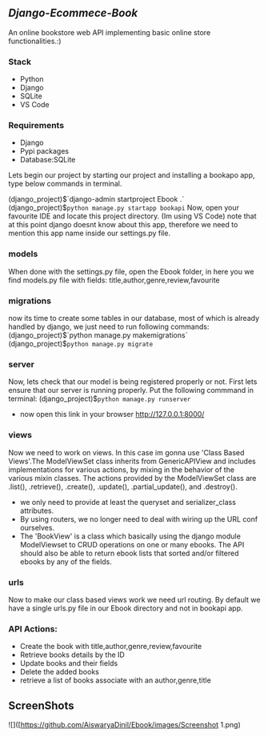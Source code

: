 ## _Django-Ecommece-Book_
<p>An online bookstore web API implementing basic online store functionalities.:) </p>

 ### Stack
- Python
- Django
- SQLite
- VS Code

### Requirements
* Django 
* Pypi packages
* Database:SQLite

<p>Lets begin our project by starting our project and installing a bookapo app, type below commands in terminal. </p>

(django_project)$`django-admin startproject Ebook .`
(django_project)$`python manage.py startapp bookapi`
Now, open your favourite IDE and locate this project directory. (Im using VS Code) note that at this point django doesnt know about this app, therefore we need to mention this app name inside our settings.py file.
### models
When done with the settings.py file, open the Ebook folder, in here you we find models.py file with fields: title,author,genre,review,favourite
### migrations 
now its time to create some tables in our database, most of which is already handled by django, we just need to run following commands:
(django_project)$`python manage.py makemigrations`
(django_project)$`python manage.py migrate`
### server
Now, lets check that our model is being registered properly or not. First lets ensure that our server is running properly. Put the following commmand in terminal:
(django_project)$`python manage.py runserver`
* now open this link in your browser http://127.0.0.1:8000/
### views
Now we need to work on views. In this case im gonna use 'Class Based Views'.The ModelViewSet class inherits from GenericAPIView and includes implementations for various actions, by mixing in the behavior of the various mixin classes.
The actions provided by the ModelViewSet class are .list(), .retrieve(), .create(), .update(), .partial_update(), and .destroy().
* we only need to provide at least the queryset and serializer_class attributes.
* By using routers, we no longer need to deal with wiring up the URL conf ourselves.
* The 'BookView' is a class which basically using the django module ModelViewset to CRUD operations on one or many ebooks. The API should also be able to
return ebook lists that sorted and/or filtered ebooks by any of the fields.

### urls
Now to make our class based views work we need url routing. By default we have a single urls.py file in our Ebook directory and not in bookapi app.


### API Actions:

* Create the book with title,author,genre,review,favourite
* Retrieve books details by the ID
* Update books and their fields
* Delete the added books
* retrieve a list of books associate with an author,genre,title

## ScreenShots
![]([https://github.com/AiswaryaDinil/Ebook/images/Screenshot 1.png)
